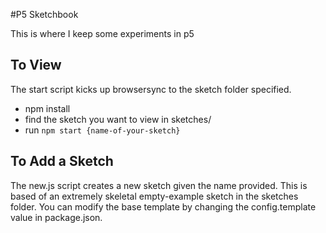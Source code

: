 #P5 Sketchbook

This is where I keep some experiments in p5

## To View
The start script kicks up browsersync to the sketch folder specified.

* npm install
* find the sketch you want to view in sketches/
* run ```npm start {name-of-your-sketch}```

## To Add a Sketch
The new.js script creates a new sketch given the name provided. This
is based of an extremely skeletal empty-example sketch in the sketches folder.
You can modify the base template by changing the config.template value in 
package.json.